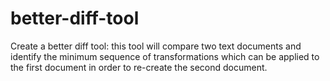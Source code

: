 # better-diff-tool
Create a better diff tool: this tool will compare two text documents and identify the minimum sequence of transformations which can be applied to the first document in order to re-create the second document. 
